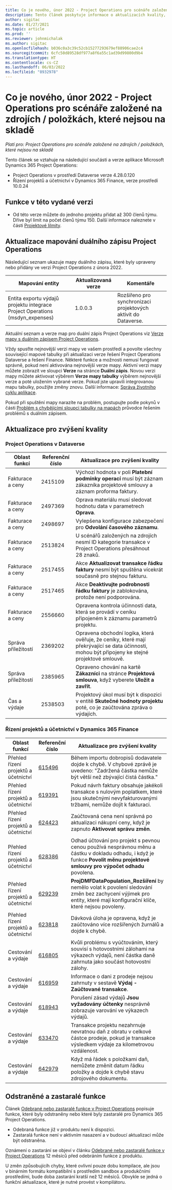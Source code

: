 ```yaml
---
title: Co je nového, únor 2022 - Project Operations pro scénáře založené na zdrojích / položkách, které nejsou na skladě
description: Tento článek poskytuje informace o aktualizacích kvality, které jsou k dispozici ve verzi Project Operations z února 2022 pro scénáře založené na zdrojích / neskladových položkách.
author: sigitac
ms.date: 01/27/2021
ms.topic: article
ms.prod: ''
ms.reviewer: johnmichalak
ms.author: sigitac
ms.openlocfilehash: b036c0a3c39c52cb15277293679ef88906cae2c4
ms.sourcegitcommit: 6cfc50d89528df977a8f6a55c1ad39d99800d9b4
ms.translationtype: HT
ms.contentlocale: cs-CZ
ms.lasthandoff: 06/03/2022
ms.locfileid: "8932978"
---
```

# <a name="whats-new-february-2022---project-operations-for-resourcenon-stocked-based-scenarios"></a>Co je nového, únor 2022 - Project Operations pro scénáře založené na zdrojích / položkách, které nejsou na skladě

*Platí pro: Project Operations pro scénáře založené na zdrojích / položkách, které nejsou na skladě*

Tento článek se vztahuje na následující součásti a verze aplikace Microsoft Dynamics 365 Project Operations:

- Project Operations v prostředí Dataverse verze 4.28.0.120
- Řízení projektů a účetnictví v Dynamics 365 Finance, verze prostředí 10.0.24

## <a name="features-included-in-this-release"></a>Funkce v této vydané verzi

- Od této verze můžete do jednoho projektu přidat až 300 členů týmu. Dříve byl limit na počet členů týmu 150. Další informace naleznete v části [Projektové lilmity](../project-management/create-wbs.md#project-limitations).

## <a name="project-operations-dual-write-map-updates"></a>Aktualizace mapování duálního zápisu Project Operations

Následující seznam ukazuje mapy duálního zápisu, které byly upraveny nebo přidány ve verzi Project Operations z února 2022.

| Mapování entity | Aktualizovaná verze | Komentáře |
| --- | --- | --- |
| Entita exportu výdajů projektu integrace Project Operations (msdyn\_expenses) | 1.0.0.3 | Rozšířeno pro synchronizaci projektových aktivit do Dataverse. |

Aktuální seznam a verze map pro duální zápis Project Operations viz [Verze mapy s duálním zápisem Project Operations](../environment/resource-dual-write-maps.md).

Vždy spusťte nejnovější verzi mapy ve vašem prostředí a povolte všechny související mapové tabulky při aktualizaci verze řešení Project Operations Dataverse a řešení Finance. Některé funkce a možnosti nemusí fungovat správně, pokud není aktivována nejnovější verze mapy. Aktivní verzi mapy můžete zobrazit ve sloupci **Verze** na stránce **Duální zápis**. Novou verzi mapy můžete aktivovat výběrem **Verze mapy tabulky** výběrem nejnovější verze a poté uložením vybrané verze. Pokud jste upravili integrovanou mapu tabulky, použijte změny znovu. Další informace: [Správa životního cyklu aplikace](/dynamics365/fin-ops-core/dev-itpro/data-entities/dual-write/app-lifecycle-management).

Pokud při spuštění mapy narazíte na problém, postupujte podle pokynů v části [Problém s chybějícími sloupci tabulky na mapách](/dynamics365/fin-ops-core/dev-itpro/data-entities/dual-write/dual-write-troubleshooting-finops-upgrades#missing-table-columns-issue-on-maps) průvodce řešením problémů s duálním zápisem.

## <a name="quality-updates"></a>Aktualizace pro zvýšení kvality

### <a name="project-operations-on-dataverse"></a>Project Operations v Dataverse

| Oblast funkcí | Referenční číslo | Aktualizace pro zvýšení kvality |
| --- | --- | --- |
| Fakturace a ceny | 2415109 | Výchozí hodnota v poli **Platební podmínky operací** musí být záznam zákazníka projektové smlouvy a záznam proforma faktury. |
| Fakturace a ceny | 2497369 | Oprava materiálu musí sledovat hodnotu data v parametrech **Oprava**. |
| Fakturace a ceny | 2498697 | Vylepšena konfigurace zabezpečení pro **Odvolání časového záznamu**. |
| Fakturace a ceny | 2513824 | U scénářů založených na zdrojích nesmí ID kategorie transakce v Project Operations přesáhnout 28 znaků. |
| Fakturace a ceny | 2517455 | Akce **Aktualizovat transakce řádku faktury** nesmí být spuštěna vícekrát současně pro stejnou fakturu. |
| Fakturace a ceny | 2517465 | Akce **Deaktivujte podrobnosti řádku faktury** je zablokována, protože není podporována. |
| Fakturace a ceny | 2556660 | Opravena kontrola účinnosti data, která se provádí v ceníku připojeném k záznamu parametrů projektu. |
| Správa příležitostí | 2369202 | Opravena obchodní logika, která ověřuje, že ceníky, které mají překrývající se data účinnosti, mohou být připojeny ke stejné projektové smlouvě. |
| Správa příležitostí | 2385965 | Opraveno chování na kartě **Zákazníci** na stránce **Projektová smlouva**, když vyberete **Uložit a zavřít**. |
| Čas a výdaje | 2538503 | Projektový úkol musí být k dispozici v entitě **Skutečné hodnoty projektu** poté, co je zaúčtována zpráva o výdajích. |

### <a name="project-management-and-accounting-on-dynamics-365-finance"></a>Řízení projektů a účetnictví v Dynamics 365 Finance

| Oblast funkcí | Referenční číslo | Aktualizace pro zvýšení kvality |
| --- | --- | --- |
| Přehled řízení projektů a účetnictví | [615496](https://fix.lcs.dynamics.com/Issue/Details/?bugId=615496) | Během importu dobropisů dodavatele dojde k chybě. V chybové zprávě je uvedeno: "Zadržená částka nemůže být větší než zbývající čistá částka." |
| Přehled řízení projektů a účetnictví | [619391](https://fix.lcs.dynamics.com/Issue/Details/?bugId=619391) | Pokud návrh faktury obsahuje jakékoli transakce s nulovým poplatkem, které jsou skutečnými nevyfakturovanými tržbami, nemůže dojít k fakturaci. |
| Přehled řízení projektů a účetnictví | [624423](https://fix.lcs.dynamics.com/Issue/Details/?bugId=624423) | Zaúčtovaná cena není správná po aktualizaci nákupní ceny, když je zapnuto **Aktivovat správu změn**.|
| Přehled řízení projektů a účetnictví | [628386](https://fix.lcs.dynamics.com/Issue/Details/?bugId=628386) | Odhad účtování pro projekt s pevnou cenou používá nesprávnou měnu a částku v dokladu odhadu, i když je funkce **Povolit měnu projektové smlouvy pro výpočet odhadu** povolena. |
| Přehled řízení projektů a účetnictví | [629239](https://fix.lcs.dynamics.com/Issue/Details/?bugId=629239) | **ProjDMFDataPopulation\_Rozšíření** by nemělo volat k povolení sledování změn bez zachycení výjimek pro entity, které mají konfigurační klíče, které nejsou povoleny. |
| Přehled řízení projektů a účetnictví | [623818](https://fix.lcs.dynamics.com/Issue/Details/?bugId=623818) | Dávková úloha je opravena, když je zaúčtováno více rozšířených žurnálů a dojde k chybě. |
| Cestování a výdaje | [616805](https://fix.lcs.dynamics.com/Issue/Details/?bugId=616805) | Kvůli problému s vyúčtováním, který souvisí s hotovostními zálohami na výkazech výdajů, není částka daně zahrnuta jako součást hotovostní zálohy. |
| Cestování a výdaje | [616959](https://fix.lcs.dynamics.com/Issue/Details/?bugId=616959) | Informace o dani z prodeje nejsou zahrnuty v sestavě **Výdaj - Zaúčtované transakce**. |
| Cestování a výdaje | [618943](https://fix.lcs.dynamics.com/Issue/Details/?bugId=618943) | Porušení zásad výdajů **Jsou vyžadovány účtenky** nesprávně zobrazuje varování ve výkazech výdajů. |
| Cestování a výdaje | [633470](https://fix.lcs.dynamics.com/Issue/Details/?bugId=633470) | Transakce projektu nezahrnuje nevratnou daň z obratu v celkové částce prodeje, pokud je transakce výsledkem výdaje za kilometrovou vzdálenost. |
| Cestování a výdaje | [642979](https://fix.lcs.dynamics.com/Issue/Details/?bugId=642979) | Když má řádek s položkami daň, nemůžete změnit datum řádku položky a dojde k chybě stavu zdrojového dokumentu. |

## <a name="removed-and-deprecated-features"></a>Odstraněné a zastaralé funkce

Článek [Odebrané nebo zastaralé funkce v Project Operations](removed-depreciated-features-project.md) popisuje funkce, které byly odstraněny nebo které byly zastaralé pro Dynamics 365 Project Operations.

- Odebraná funkce již v produktu není k dispozici.
- Zastaralá funkce není v aktivním nasazení a v budoucí aktualizaci může být odstraněna.

Oznámení o zastarání se objeví v článku [Odebrané nebo zastaralé funkce v Project Operations](removed-depreciated-features-project.md) 12 měsíců před odebráním funkce z produktu.

U změn způsobujícíh chyby, které ovlivní pouze dobu kompilace, ale jsou v binárním formátu kompatibilní s prostředím sandbox a produkčními prostředími, bude doba zastarání kratší než 12 měsíců. Obvykle se jedná o funkční aktualizace, které je nutné provést v kompilátoru.
